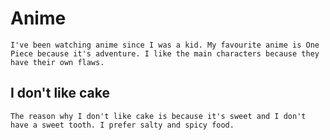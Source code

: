 # Anime

    I've been watching anime since I was a kid. My favourite anime is One Piece because it's adventure. I like the main characters because they have their own flaws.

## I don't like cake

    The reason why I don't like cake is because it's sweet and I don't have a sweet tooth. I prefer salty and spicy food.
